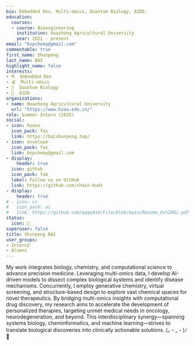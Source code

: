 ```yaml
---
bio: Embedded Dev, Multi-omics, Quantum Biology, AIDD.
education:
  courses:
  - course: Bioengineering
    institution: Huazhong Agricultural University
    year: 2021 - present
email: "bspchemy@gmail.com"
commentable: true
first_name: Shunpeng
last_name: BAI
highlight_name: false
interests:
- ⛏  Embedded Dev
- 💰  Multi-omics
- 🧬  Quantum Biology
- 💊  AIDD
organizations:
- name: Huazhong Agricultural University
  url: "https://www.hzau.edu.cn/"
role: Summer Intern (2025)
social:
- icon: house
  icon_pack: fas
  link: https://baishunpeng.top/
- icon: envelope
  icon_pack: fas
  link: bspchemy@gmail.com
- display:
    header: true
  icon: github
  icon_pack: fab
  label: Follow us on GitHub
  link: https://github.com/chain-buds
- display:
    header: true
# - icon: cv
#   icon_pack: ai
#   link: https://github.com/qqqq414/File/blob/main/Resume_Qi%20Qi.pdf
status:
  icon: 🔬
superuser: false
title: Shunpeng BAI
user_groups:
- Intern2
- Alumni
---
```


My work integrates biology, chemistry, and computational science to advance precision medicine. Leveraging multi-omics data, I develop AI-driven models to dissect complex biological systems and identify disease mechanisms. Concurrently, I employ generative chemistry, virtual screening, and structure-based design to explore vast chemical spaces for novel therapeutics. By bridging multi-omics insights with computational drug discovery, my research aims to accelerate the development of personalized therapies, targeting unmet medical needs in oncology, neurodegeneration, and beyond. This interdisciplinary synergy—spanning systems biology, cheminformatics, and machine learning—strives to translate biological discoveries into clinically actionable solutions. (。・_・)ﾉ💊

